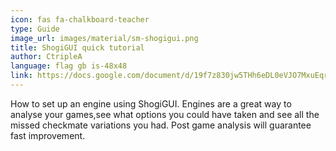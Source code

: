 ```yaml
---
icon: fas fa-chalkboard-teacher
type: Guide
image_url: images/material/sm-shogigui.png
title: ShogiGUI quick tutorial
author: CtripleA
language: flag gb is-48x48
link: https://docs.google.com/document/d/19f7z830jw5THh6eDL0eVJO7MxuEqr0IBqIDZ2wCKZKA/edit#heading=h.1xdqb5vgo0jl
---
```


How to set up an engine using ShogiGUI. Engines are a great way to analyse your games,see what options you could have taken and see all the missed checkmate variations you had. Post game analysis will guarantee fast improvement.